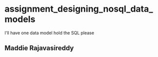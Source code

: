 # assignment_designing_nosql_data_models
I'll have one data model hold the SQL please

## Maddie Rajavasireddy
